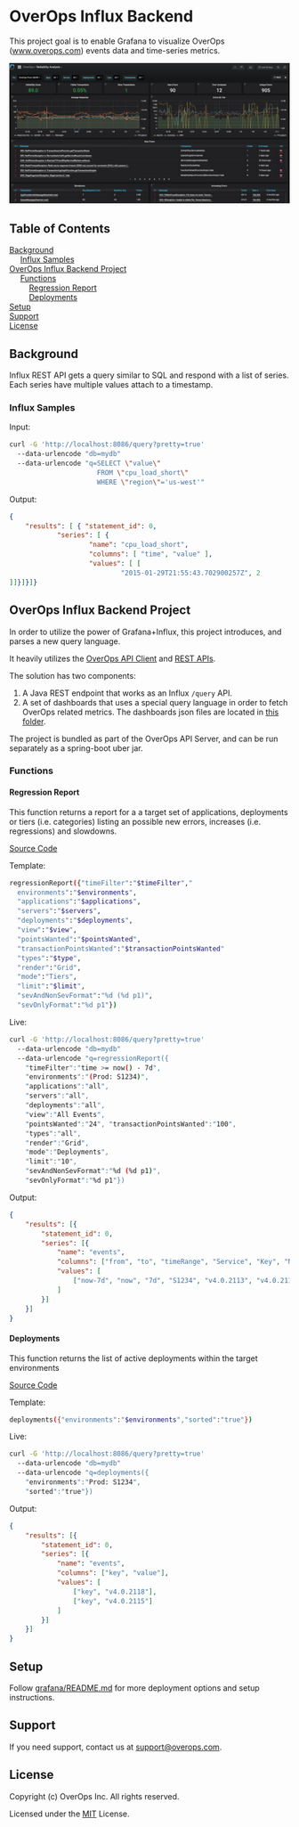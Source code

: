 # OverOps Influx Backend

This project goal is to enable Grafana to visualize OverOps (www.overops.com) events data and time-series metrics.  

![readme-assets](readme-assets/readme3.png)

## Table of Contents

[Background](#background)  
&nbsp;&nbsp;&nbsp;&nbsp; [Influx Samples](#influx-samples)  
[OverOps Influx Backend Project](#overops-influx-backend-project)  
&nbsp;&nbsp;&nbsp;&nbsp; [Functions](#functions)  
&nbsp;&nbsp;&nbsp;&nbsp;&nbsp;&nbsp;&nbsp;&nbsp; [Regression Report](#regression-report)  
&nbsp;&nbsp;&nbsp;&nbsp;&nbsp;&nbsp;&nbsp;&nbsp; [Deployments](#deployments)  
[Setup](#setup)  
[Support](#support)  
[License](#license)

## Background

Influx REST API gets a query similar to SQL and respond with a list of series.  
Each series have multiple values attach to a timestamp.

### Influx Samples
Input:

```bash
curl -G 'http://localhost:8086/query?pretty=true' 
  --data-urlencode "db=mydb" 
  --data-urlencode "q=SELECT \"value\" 
                      FROM \"cpu_load_short\" 
                      WHERE \"region\"='us-west'"
```

Output:

```json
{
    "results": [ { "statement_id": 0,
            "series": [ {
                    "name": "cpu_load_short",
                    "columns": [ "time", "value" ],
                    "values": [ [
                            "2015-01-29T21:55:43.702900257Z", 2
]]}]}]}
```

## OverOps Influx Backend Project

In order to utilize the power of Grafana+Influx, this project introduces, and parses a new query language.

It heavily utilizes the [OverOps API Client](https://github.com/takipi/api-client) and [REST APIs](https://doc.overops.com/reference).

The solution has two components: 
1. A Java REST endpoint that works as an Influx `/query` API.
2. A set of dashboards that uses a special query language in order to fetch OverOps related metrics.
The dashboards json files are located in [this folder](grafana/conf/provisioning/dashboards/overops).

The project is bundled as part of the OverOps API Server, and can be run separately as a spring-boot uber jar.

### Functions

#### Regression Report
This function returns a report for a a target set of applications, deployments or tiers (i.e. categories) listing an possible new errors, increases (i.e. regressions) and slowdowns.  
 
[Source Code](src/main/java/com/takipi/integrations/grafana/input/RelabilityReportInput.java)

Template:
```bash
regressionReport({"timeFilter":"$timeFilter","
  environments":"$environments",
  "applications":"$applications",
  "servers":"$servers",
  "deployments":"$deployments",
  "view":"$view",
  "pointsWanted":"$pointsWanted",
  "transactionPointsWanted":"$transactionPointsWanted"
  "types":"$type",
  "render":"Grid",
  "mode":"Tiers",
  "limit":"$limit",
  "sevAndNonSevFormat":"%d (%d p1)",
  "sevOnlyFormat":"%d p1"})
```

Live:
```bash
curl -G 'http://localhost:8086/query?pretty=true' 
  --data-urlencode "db=mydb" 
  --data-urlencode "q=regressionReport({
    "timeFilter":"time >= now() - 7d",
    "environments":"(Prod: S1234)",
    "applications":"all",
    "servers":"all",
    "deployments":"all",
    "view":"All Events",
    "pointsWanted":"24", "transactionPointsWanted":"100",
    "types":"all",
    "render":"Grid",
    "mode":"Deployments",
    "limit":"10",
    "sevAndNonSevFormat":"%d (%d p1)",
    "sevOnlyFormat":"%d p1"})
```
Output:
```json
{
	"results": [{
		"statement_id": 0,
		"series": [{
			"name": "events",
			"columns": ["from", "to", "timeRange", "Service", "Key", "Name", "NewIssues", "Regressions", "Slowdowns", "NewIssuesDesc", "RegressionsDesc", "SlowdownsDesc", "Score", "ScoreDesc"],
			"values": [
				["now-7d", "now", "7d", "S1234", "v4.0.2113", "v4.0.2113", 10, "2 p1", "3  (2 p1)", "SocketTimeoutException in CryptoProto$PEncryptedData, ClientAbortException in ParallaxTimerProto$PParallaxTimerData, Logged Warning in RestApiTokenUtil\nand 7 more", "+39% Logged Error in JarClassBytesRetriever$ZeusonV1Retriever, +87% Logged Warning in BackendSourceCodeProcessor", "+289% GracefulTask, +280% QueueMessagesDaemon, +234% FunctionParser$FunctionAsyncTask", 52.5, "100 - (10 new issues + 2 severe error increases * 2 + 1 slowdown + 2 severe slowdowns * 2) * 2.5, avg over 1 days \u003d 52.5. Weights are defined in the Settings dashboard.", "v4.0.2113 over . 1 day agoNew errors: SocketTimeoutException in CryptoProto$PEncryptedData, ClientAbortException in ParallaxTimerProto$PParallaxTimerData, Logged Warning in RestApiTokenUtil\nand 7 moreIncreasing Errors: +39% Logged Error in JarClassBytesRetriever$ZeusonV1Retriever, +87% Logged Warning in BackendSourceCodeProcessorSlowdowns: +289% GracefulTask, +280% QueueMessagesDaemon, +234% FunctionParser$FunctionAsyncTask"],
			]
		}]
	}]
}
```

#### Deployments
This function returns the list of active deployments within the target environments  

[Source Code](src/main/java/com/takipi/integrations/grafana/input/DeploymentsInput.java)

Template:
```bash
deployments({"environments":"$environments","sorted":"true"})
```

Live:
```bash
curl -G 'http://localhost:8086/query?pretty=true' 
  --data-urlencode "db=mydb" 
  --data-urlencode "q=deployments({  
    "environments":"Prod: S1234",  
    "sorted":"true"})
```
Output:
```json
{
	"results": [{
		"statement_id": 0,
		"series": [{
			"name": "events",
			"columns": ["key", "value"],
			"values": [
				["key", "v4.0.2118"],
				["key", "v4.0.2115"]
			]
		}]
	}]
}
```

## Setup

Follow [grafana/README.md](grafana/README.md) for more deployment options and setup instructions.


## Support
If you need support, contact us at [support@overops.com](mailto:support@overops.com).

## License

Copyright (c) OverOps Inc. All rights reserved.

Licensed under the [MIT](LICENSE) License.
